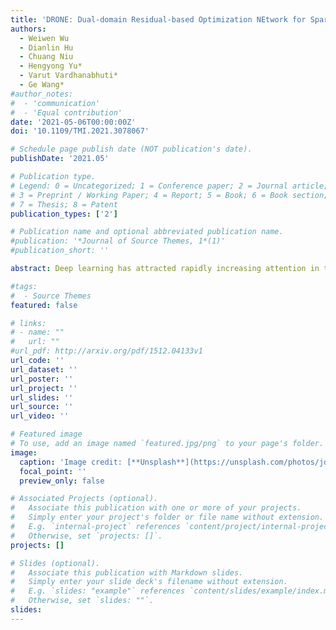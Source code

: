```yaml
---
title: 'DRONE: Dual-domain Residual-based Optimization NEtwork for Sparse-view CT Reconstruction'
authors:
  - Weiwen Wu
  - Dianlin Hu
  - Chuang Niu
  - Hengyong Yu*
  - Varut Vardhanabhuti* 
  - Ge Wang*
#author_notes:
#  - 'communication'
#  - 'Equal contribution'
date: '2021-05-06T00:00:00Z'
doi: '10.1109/TMI.2021.3078067'

# Schedule page publish date (NOT publication's date).
publishDate: '2021.05'

# Publication type.
# Legend: 0 = Uncategorized; 1 = Conference paper; 2 = Journal article;
# 3 = Preprint / Working Paper; 4 = Report; 5 = Book; 6 = Book section;
# 7 = Thesis; 8 = Patent
publication_types: ['2']

# Publication name and optional abbreviated publication name.
#publication: '*Journal of Source Themes, 1*(1)'
#publication_short: ''

abstract: Deep learning has attracted rapidly increasing attention in the field of tomographic image reconstruction, especially for CT, MRI, PET/SPECT, ultrasound and optical imaging. Among various topics, sparse-view CT remains a challenge which targets a decent image reconstruction from very few projections. To address this challenge, in this article we propose a Dual-domain Residual-based Optimization NEtwork (DRONE). DRONE consists of three modules respectively for embedding, refinement, and awareness. In the embedding module, a sparse sinogram is first extended. Then, sparse-view artifacts are effectively suppressed in the image domain. After that, the refinement module recovers image details in the residual data and image domains synergistically. Finally, the results from the embedding and refinement modules in the data and image domains are regularized for optimized image quality in the awareness module, which ensures the consistency between measurements and images with the kernel awareness of compressed sensing. The DRONE network is trained, validated, and tested on preclinical and clinical datasets, demonstrating its merits in edge preservation, feature recovery, and reconstruction accuracy.

#tags:
#  - Source Themes
featured: false

# links:
# - name: ""
#   url: ""
#url_pdf: http://arxiv.org/pdf/1512.04133v1
url_code: ''
url_dataset: ''
url_poster: ''
url_project: ''
url_slides: ''
url_source: ''
url_video: ''

# Featured image
# To use, add an image named `featured.jpg/png` to your page's folder.
image:
  caption: 'Image credit: [**Unsplash**](https://unsplash.com/photos/jdD8gXaTZsc)'
  focal_point: ''
  preview_only: false

# Associated Projects (optional).
#   Associate this publication with one or more of your projects.
#   Simply enter your project's folder or file name without extension.
#   E.g. `internal-project` references `content/project/internal-project/index.md`.
#   Otherwise, set `projects: []`.
projects: []

# Slides (optional).
#   Associate this publication with Markdown slides.
#   Simply enter your slide deck's filename without extension.
#   E.g. `slides: "example"` references `content/slides/example/index.md`.
#   Otherwise, set `slides: ""`.
slides:
---
```

